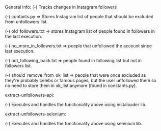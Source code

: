 
General Info:
(-) Tracks changes in Instagram followers

(-) contants.py => Stores Instagram list of people that should be excluded from unfollowers list.

(-) old_followers.txt => stores Instagram list of people found in followers in the last execution.

(-) no_more_in_followers.txt => poeple that unfollowed the account since last execution.

(-) not_following_back.txt => people found in following list but not in followers list.

(-) should_remove_from_ok_list => people that were once excluded as they're probably celebs or famous pages, but the user unfollowed them so no need to store them in ok_list anymore (found in constants.py).


extract-unfollowers-api:

(-) Executes and handles the functionality above using instaloader lib.


extract-unfollowers-selenium:

(-) Executes and handles the functionality above using selenium lib.
